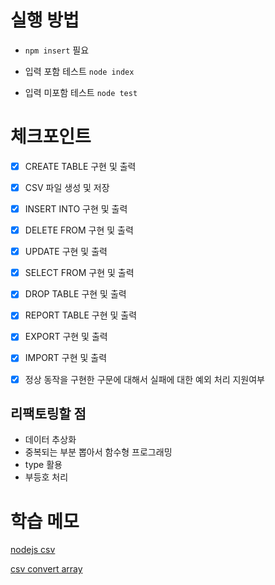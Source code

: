 # 실행 방법

* ```npm insert``` 필요

* 입력 포함 테스트 ```node index```
* 입력 미포함 테스트 ```node test```

# 체크포인트

- [x] CREATE TABLE 구현 및 출력

- [x] CSV 파일 생성 및 저장

- [x] INSERT INTO 구현 및 출력

- [x] DELETE FROM 구현 및 출력

- [x] UPDATE 구현 및 출력

- [x] SELECT FROM 구현 및 출력

- [x] DROP TABLE 구현 및 출력

- [x] REPORT TABLE 구현 및 출력

- [x] EXPORT 구현 및 출력

- [x] IMPORT 구현 및 출력

- [x] 정상 동작을 구현한 구문에 대해서 실패에 대한 예외 처리 지원여부

## 리팩토링할 점

* 데이터 추상화
* 중복되는 부분 뽑아서 함수형 프로그래밍
* type 활용
* 부등호 처리

# 학습 메모

[nodejs csv](https://stackabuse.com/reading-and-writing-csv-files-in-nodejs-with-node-csv/)

[csv convert array](https://stackoverflow.com/questions/1293147/how-can-i-parse-csv-data-with-javascript)